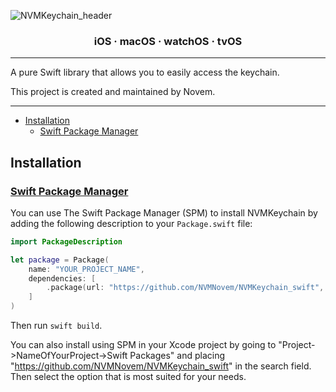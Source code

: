 ![NVMKeychain_header](https://github.com/NVMNovem/NVMKeychain_swift/assets/44820440/edf93258-f496-48c7-88e6-55fc4af53fa5)


<h3 align="center">iOS · macOS · watchOS · tvOS</h3>

---

A pure Swift library that allows you to easily access the keychain.

This project is created and maintained by Novem.

---

- [Installation](#installation)
  - [Swift Package Manager](#swift-package-manager)

## Installation

### [Swift Package Manager](https://swift.org/package-manager/)

You can use The Swift Package Manager (SPM) to install NVMKeychain by adding the following description to your `Package.swift` file:

```swift
import PackageDescription

let package = Package(
    name: "YOUR_PROJECT_NAME",
    dependencies: [
        .package(url: "https://github.com/NVMNovem/NVMKeychain_swift", from: "1.0.0"),
    ]
)
```
Then run `swift build`. 

You can also install using SPM in your Xcode project by going to 
"Project->NameOfYourProject->Swift Packages" and placing "https://github.com/NVMNovem/NVMKeychain_swift" in the 
search field. Then select the option that is most suited for your needs.
